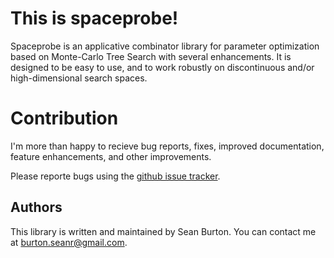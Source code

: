 # This is spaceprobe!

Spaceprobe is an applicative combinator library for parameter optimization 
based on Monte-Carlo Tree Search with several enhancements. It is designed
to be easy to use, and to work robustly on discontinuous and/or 
high-dimensional search spaces.

# Contribution

I'm more than happy to recieve bug reports, fixes, improved documentation, 
feature enhancements, and other improvements.

Please reporte bugs using the [github issue tracker](https://github.com/SeanRBurton/spaceprobe/issues/).

Authors  
-------

This library is written and maintained by Sean Burton. You can contact me at 
<burton.seanr@gmail.com>.


